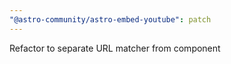 ```yaml
---
"@astro-community/astro-embed-youtube": patch
---
```


Refactor to separate URL matcher from component
